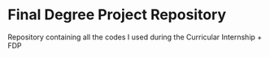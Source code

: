 # Final Degree Project Repository
Repository containing all the codes I used during the Curricular Internship + FDP
